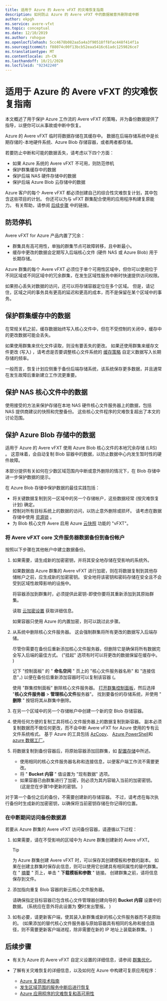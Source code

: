 ```yaml
---
title: 适用于 Azure 的 Avere vFXT 的灾难恢复指南
description: 如何防止 Azure 的 Avere vFXT 中的数据被意外删除或中断
author: ekpgh
ms.service: avere-vfxt
ms.topic: conceptual
ms.date: 12/10/2019
ms.author: rohogue
ms.openlocfilehash: 5cc4678b082aa5a4a3f90518ff8fac448f414f1a
ms.sourcegitcommit: f88074c00f13bcb52eaa5416c61adc1259826ce7
ms.translationtype: MT
ms.contentlocale: zh-CN
ms.lasthandoff: 10/21/2020
ms.locfileid: "92342240"
---
```

# <a name="disaster-recovery-guidance-for-avere-vfxt-for-azure"></a>适用于 Azure 的 Avere vFXT 的灾难恢复指南

本文概述了用于保护 Azure 工作流的 Avere vFXT 的策略，并为备份数据提供了指导，以便你可以从事故或中断中恢复。

Azure 的 Avere vFXT 临时将数据存储在其缓存中。 数据在后端存储系统中是长期存储的-本地硬件系统、Azure Blob 存储容器，或者两者都存储。

若要防止中断和可能的数据丢失，请考虑以下四个方面：

* 如果 Azure 系统的 Avere vFXT 不可用，则防范停机
* 保护群集缓存中的数据
* 保护后端 NAS 硬件存储中的数据
* 保护后端 Azure Blob 云存储中的数据

Azure 客户的每个 Avere vFXT 都必须创建自己的综合性灾难恢复计划，其中包含这些项目的计划。 你还可以为与 vFXT 群集配合使用的应用程序构建复原能力。 有关帮助，请参阅 [后续步骤](#next-steps) 中的链接。

## <a name="protect-against-downtime"></a>防范停机

Avere vFXT for Azure 产品内置了冗余：

* 群集具有高可用性，单独的群集节点可故障转移，且中断最小。
* 缓存中更改的数据会定期写入后端核心文件 (硬件 NAS 或 Azure Blob) 用于长期存储。

Azure 群集的每个 Avere vFXT 必须位于单个可用性区域中，但你可以使用位于不同区域或不同区域中的冗余群集，在发生区域性服务中断时快速提供访问权限。

如果担心丢失对数据的访问，还可以将存储容器定位在多个区域。 但是，请记住，区域之间的事务具有更高的延迟和更高的成本，而不是保留在某个区域中的事务。

## <a name="protect-data-in-the-cluster-cache"></a>保护群集缓存中的数据

在常规关机之前，缓存数据始终写入核心文件中，但在不受控制的关闭中，缓存中的更改数据可能会丢失。

如果使用群集来优化文件读取，则没有要丢失的更改。 如果还使用群集来缓存文件更改 (写入) ，请考虑是否要调整核心文件系统的 [缓存策略](https://azure.github.io/Avere/legacy/ops_guide/4_7/html/gui_manage_cache_policies.html)<!-- link to legacy doc --> 自定义数据写入长期存储的频率。

一般而言，恢复计划应侧重于备份后端存储系统，该系统保存更多数据，并且通常在发生故障后重新建立工作流更重要。

## <a name="protect-data-in-nas-core-filers"></a>保护 NAS 核心文件中的数据

使用接受的方法来保护存储在本地 NAS 硬件核心文件服务器上的数据，包括 NAS 提供商建议的快照和完整备份。 这些核心文件程序的灾难恢复超出了本文的讨论范围。

## <a name="protect-data-in-azure-blob-storage"></a>保护 Azure Blob 存储中的数据

适用于 Azure 的 Avere vFXT 使用 Azure Blob 核心文件的本地冗余存储 (LRS) 。 这意味着，会自动复制 Blob 容器中的数据，以防止数据中心内发生暂时性的硬件故障。

本部分提供有关如何在少数区域范围内中断或意外删除的情况下，在 Blob 存储中进一步保护数据的提示。

在 Azure Blob 存储中保护数据的最佳实践包括：

* 将关键数据复制到另一区域中的另一个存储帐户，这些数据经常 (按灾难恢复计划) 确定。
* 控制对所有目标系统上的数据的访问，以防止意外删除或损坏。 请考虑在数据存储中使用 [资源锁](../azure-resource-manager/management/lock-resources.md) 。
* 为 Blob 核心文件 Avere 启用 Azure [云快照](<https://azure.github.io/Avere/legacy/ops_guide/4_7/html/gui_cloud_snapshot_policies.html>) 功能的 "vFXT"。

### <a name="copy-avere-vfxt-core-filer-data-to-a-backup-account"></a>将 Avere vFXT core 文件服务器数据备份到备份帐户

按照以下步骤在其他帐户中建立数据备份。

1. 如果需要，请生成新的加密密钥，并将其安全地存储在受影响的系统外。

   如果数据由 Azure 群集的 Avere vFXT 进行加密，则在将数据复制到其他存储帐户之前，应生成新的加密密钥。 安全地将该密钥和密码存储在安全且不会受到区域性故障影响的设施中。

   将容器添加到群集时，必须提供此密钥-即使你要将其重新添加到其原始群集。

   读取 [云加密设置](<https://azure.github.io/Avere/legacy/ops_guide/4_7/html/gui_cloud_encryption_settings.html>)<!-- link to legacy doc site --> 获取详细信息。

   如果容器只使用 Azure 的内置加密，则可以跳过此步骤。

1. 从系统中删除核心文件服务器。 这会强制群集将所有更改的数据写入后端存储。

   尽管你需要在备份后重新添加核心文件服务器，但删除它是确保将所有数据完全写入后端的最佳方式。  ("挂起" 选项有时可以将更改的数据保留在缓存中。 )  <!-- xxx true? or just metadata? -->

   记下 "控制面板" 的 " **命名空间** " 页上的 "核心文件服务器名称" 和 "连接信息"，) 以便在备份后重新添加容器时可以复制该容器 (。

   使用 "群集控制面板" 删除核心文件服务器。 [打开群集控制面板](avere-vfxt-cluster-gui.md)，然后选择 "**核心文件服务器**  >  **管理核心文件**服务器"。 找到要备份的存储系统，并使用 " **删除** " 按钮将其从群集中删除。

1. 在另一个区域中的另一个存储帐户中创建一个新的空 Blob 存储容器。

1. 使用任何方便的复制工具将核心文件服务器上的数据复制到新容器。 副本必须复制数据而不做任何更改，而不会中断 Avere vFXT for Azure 使用的专有云文件系统格式。 基于 Azure 的工具包括 [AzCopy](../storage/common/storage-use-azcopy-v10.md)、 [Azure PowerShell](../data-lake-store/data-lake-store-get-started-powershell.md)和 [azure 数据工厂](../data-factory/connector-azure-data-lake-store.md)。

1. 将数据复制到备份容器后，将原始容器添加回群集，如 [配置存储](avere-vfxt-add-storage.md)中所述。

   * 使用相同的核心文件服务器名称和连接信息，以便客户端工作流不需要更改。
   * 将 " **Bucket 内容** " 值设置为 "现有数据" 选项。
   * 如果容器已由群集进行了加密，则必须为其内容输入当前的加密密钥。  (这是您在步骤1中更新的密钥。 ) 

对于第一个备份之后的备份，不需要创建新的存储容器。 不过，请考虑在每次执行备份时生成新的加密密钥，以确保将当前密钥存储在你记得的位置。

### <a name="access-a-backup-data-source-during-an-outage"></a>在中断期间访问备份数据源

若要从 Azure 群集的 Avere vFXT 访问备份容器，请遵循以下过程：

1. 如果需要，请在不受影响的区域中为 Azure 群集创建新的 Avere vFXT。

   > [!TIP]
   > 为 Azure 群集创建 Avere vFXT 时，可以保存其创建模板和参数的副本。 如果在创建主群集时保存此信息，则可以使用它创建具有相同属性的替代群集。 在 " [摘要](avere-vfxt-deploy.md#validation-and-purchase) " 页上，单击 " **下载模板和参数** " 链接。 创建群集之前，请将信息保存到文件。

1. 添加指向重复 Blob 容器的新云核心文件服务器。

   请确保指定目标容器已包含核心文件管理器创建向导的 **Bucket 内容** 设置中的数据。  (系统应在意外将此设置为 **空**时发出警报。 )   <!-- you can't add a populated volume at cluster creation time via template, only create a fresh one -->

1. 如有必要，请更新客户端，使其装入新群集或新的核心文件服务器而不是原始的。  (如果添加的替代核心文件服务器与原始容器具有相同的名称和接合路径，则不需要更新客户端进程，除非需要在新的 IP 地址上装载新群集。 ) 

## <a name="next-steps"></a>后续步骤

* 有关为 Azure 的 Avere vFXT 自定义设置的详细信息，请参阅 [群集优化](avere-vfxt-tuning.md)。
* 了解有关灾难恢复的详细信息，以及如何在 Azure 中构建可复原应用程序：

  * [Azure 复原技术指南](/azure/architecture/framework/resiliency/overview)
  * [发生区域范围的服务中断后进行恢复](/azure/architecture/resiliency/recovery-loss-azure-region)
  * [Azure 应用程序的灾难恢复和高可用性](/azure/architecture/framework/resiliency/backup-and-recovery)
  <!-- can't find these in the source tree to use relative links -->